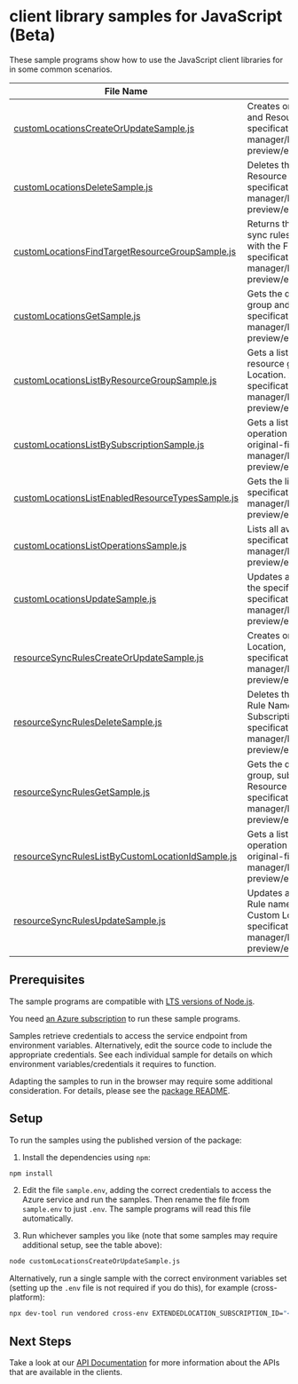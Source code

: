 # client library samples for JavaScript (Beta)

These sample programs show how to use the JavaScript client libraries for in some common scenarios.

| **File Name**                                                                                     | **Description**                                                                                                                                                                                                                                                                                                                                             |
| ------------------------------------------------------------------------------------------------- | ----------------------------------------------------------------------------------------------------------------------------------------------------------------------------------------------------------------------------------------------------------------------------------------------------------------------------------------------------------- |
| [customLocationsCreateOrUpdateSample.js][customlocationscreateorupdatesample]                     | Creates or updates a Custom Location in the specified Subscription and Resource Group x-ms-original-file: specification/extendedlocation/resource-manager/Microsoft.ExtendedLocation/preview/2021-08-31-preview/examples/CustomLocationsCreate_Update.json                                                                                                  |
| [customLocationsDeleteSample.js][customlocationsdeletesample]                                     | Deletes the Custom Location with the specified Resource Name, Resource Group, and Subscription Id. x-ms-original-file: specification/extendedlocation/resource-manager/Microsoft.ExtendedLocation/preview/2021-08-31-preview/examples/CustomLocationsDelete.json                                                                                            |
| [customLocationsFindTargetResourceGroupSample.js][customlocationsfindtargetresourcegroupsample]   | Returns the target resource group associated with the resource sync rules of the Custom Location that match the rules passed in with the Find Target Resource Group Request. x-ms-original-file: specification/extendedlocation/resource-manager/Microsoft.ExtendedLocation/preview/2021-08-31-preview/examples/CustomLocationsFindTargetResourceGroup.json |
| [customLocationsGetSample.js][customlocationsgetsample]                                           | Gets the details of the customLocation with a specified resource group and name. x-ms-original-file: specification/extendedlocation/resource-manager/Microsoft.ExtendedLocation/preview/2021-08-31-preview/examples/CustomLocationsGet.json                                                                                                                 |
| [customLocationsListByResourceGroupSample.js][customlocationslistbyresourcegroupsample]           | Gets a list of Custom Locations in the specified subscription and resource group. The operation returns properties of each Custom Location. x-ms-original-file: specification/extendedlocation/resource-manager/Microsoft.ExtendedLocation/preview/2021-08-31-preview/examples/CustomLocationsListByResourceGroup.json                                      |
| [customLocationsListBySubscriptionSample.js][customlocationslistbysubscriptionsample]             | Gets a list of Custom Locations in the specified subscription. The operation returns properties of each Custom Location x-ms-original-file: specification/extendedlocation/resource-manager/Microsoft.ExtendedLocation/preview/2021-08-31-preview/examples/CustomLocationsListBySubscription.json                                                           |
| [customLocationsListEnabledResourceTypesSample.js][customlocationslistenabledresourcetypessample] | Gets the list of the Enabled Resource Types. x-ms-original-file: specification/extendedlocation/resource-manager/Microsoft.ExtendedLocation/preview/2021-08-31-preview/examples/CustomLocationsListEnabledResourceTypes.json                                                                                                                                |
| [customLocationsListOperationsSample.js][customlocationslistoperationssample]                     | Lists all available Custom Locations operations. x-ms-original-file: specification/extendedlocation/resource-manager/Microsoft.ExtendedLocation/preview/2021-08-31-preview/examples/CustomLocationsListOperations.json                                                                                                                                      |
| [customLocationsUpdateSample.js][customlocationsupdatesample]                                     | Updates a Custom Location with the specified Resource Name in the specified Resource Group and Subscription. x-ms-original-file: specification/extendedlocation/resource-manager/Microsoft.ExtendedLocation/preview/2021-08-31-preview/examples/CustomLocationsPatch.json                                                                                   |
| [resourceSyncRulesCreateOrUpdateSample.js][resourcesyncrulescreateorupdatesample]                 | Creates or updates a Resource Sync Rule in the parent Custom Location, Subscription Id and Resource Group x-ms-original-file: specification/extendedlocation/resource-manager/Microsoft.ExtendedLocation/preview/2021-08-31-preview/examples/ResourceSyncRulesCreate_Update.json                                                                            |
| [resourceSyncRulesDeleteSample.js][resourcesyncrulesdeletesample]                                 | Deletes the Resource Sync Rule with the specified Resource Sync Rule Name, Custom Location Resource Name, Resource Group, and Subscription Id. x-ms-original-file: specification/extendedlocation/resource-manager/Microsoft.ExtendedLocation/preview/2021-08-31-preview/examples/ResourceSyncRulesDelete.json                                              |
| [resourceSyncRulesGetSample.js][resourcesyncrulesgetsample]                                       | Gets the details of the resourceSyncRule with a specified resource group, subscription id Custom Location resource name and Resource Sync Rule name. x-ms-original-file: specification/extendedlocation/resource-manager/Microsoft.ExtendedLocation/preview/2021-08-31-preview/examples/ResourceSyncRulesGet.json                                           |
| [resourceSyncRulesListByCustomLocationIdSample.js][resourcesyncruleslistbycustomlocationidsample] | Gets a list of Resource Sync Rules in the specified subscription. The operation returns properties of each Resource Sync Rule x-ms-original-file: specification/extendedlocation/resource-manager/Microsoft.ExtendedLocation/preview/2021-08-31-preview/examples/ResourceSyncRulesListByCustomLocationID.json                                               |
| [resourceSyncRulesUpdateSample.js][resourcesyncrulesupdatesample]                                 | Updates a Resource Sync Rule with the specified Resource Sync Rule name in the specified Resource Group, Subscription and Custom Location name. x-ms-original-file: specification/extendedlocation/resource-manager/Microsoft.ExtendedLocation/preview/2021-08-31-preview/examples/ResourceSyncRulesPatch.json                                              |

## Prerequisites

The sample programs are compatible with [LTS versions of Node.js](https://github.com/nodejs/release#release-schedule).

You need [an Azure subscription][freesub] to run these sample programs.

Samples retrieve credentials to access the service endpoint from environment variables. Alternatively, edit the source code to include the appropriate credentials. See each individual sample for details on which environment variables/credentials it requires to function.

Adapting the samples to run in the browser may require some additional consideration. For details, please see the [package README][package].

## Setup

To run the samples using the published version of the package:

1. Install the dependencies using `npm`:

```bash
npm install
```

2. Edit the file `sample.env`, adding the correct credentials to access the Azure service and run the samples. Then rename the file from `sample.env` to just `.env`. The sample programs will read this file automatically.

3. Run whichever samples you like (note that some samples may require additional setup, see the table above):

```bash
node customLocationsCreateOrUpdateSample.js
```

Alternatively, run a single sample with the correct environment variables set (setting up the `.env` file is not required if you do this), for example (cross-platform):

```bash
npx dev-tool run vendored cross-env EXTENDEDLOCATION_SUBSCRIPTION_ID="<extendedlocation subscription id>" EXTENDEDLOCATION_RESOURCE_GROUP="<extendedlocation resource group>" node customLocationsCreateOrUpdateSample.js
```

## Next Steps

Take a look at our [API Documentation][apiref] for more information about the APIs that are available in the clients.

[customlocationscreateorupdatesample]: https://github.com/Azure/azure-sdk-for-js/blob/main/sdk/extendedlocation/arm-extendedlocation/samples/v1-beta/javascript/customLocationsCreateOrUpdateSample.js
[customlocationsdeletesample]: https://github.com/Azure/azure-sdk-for-js/blob/main/sdk/extendedlocation/arm-extendedlocation/samples/v1-beta/javascript/customLocationsDeleteSample.js
[customlocationsfindtargetresourcegroupsample]: https://github.com/Azure/azure-sdk-for-js/blob/main/sdk/extendedlocation/arm-extendedlocation/samples/v1-beta/javascript/customLocationsFindTargetResourceGroupSample.js
[customlocationsgetsample]: https://github.com/Azure/azure-sdk-for-js/blob/main/sdk/extendedlocation/arm-extendedlocation/samples/v1-beta/javascript/customLocationsGetSample.js
[customlocationslistbyresourcegroupsample]: https://github.com/Azure/azure-sdk-for-js/blob/main/sdk/extendedlocation/arm-extendedlocation/samples/v1-beta/javascript/customLocationsListByResourceGroupSample.js
[customlocationslistbysubscriptionsample]: https://github.com/Azure/azure-sdk-for-js/blob/main/sdk/extendedlocation/arm-extendedlocation/samples/v1-beta/javascript/customLocationsListBySubscriptionSample.js
[customlocationslistenabledresourcetypessample]: https://github.com/Azure/azure-sdk-for-js/blob/main/sdk/extendedlocation/arm-extendedlocation/samples/v1-beta/javascript/customLocationsListEnabledResourceTypesSample.js
[customlocationslistoperationssample]: https://github.com/Azure/azure-sdk-for-js/blob/main/sdk/extendedlocation/arm-extendedlocation/samples/v1-beta/javascript/customLocationsListOperationsSample.js
[customlocationsupdatesample]: https://github.com/Azure/azure-sdk-for-js/blob/main/sdk/extendedlocation/arm-extendedlocation/samples/v1-beta/javascript/customLocationsUpdateSample.js
[resourcesyncrulescreateorupdatesample]: https://github.com/Azure/azure-sdk-for-js/blob/main/sdk/extendedlocation/arm-extendedlocation/samples/v1-beta/javascript/resourceSyncRulesCreateOrUpdateSample.js
[resourcesyncrulesdeletesample]: https://github.com/Azure/azure-sdk-for-js/blob/main/sdk/extendedlocation/arm-extendedlocation/samples/v1-beta/javascript/resourceSyncRulesDeleteSample.js
[resourcesyncrulesgetsample]: https://github.com/Azure/azure-sdk-for-js/blob/main/sdk/extendedlocation/arm-extendedlocation/samples/v1-beta/javascript/resourceSyncRulesGetSample.js
[resourcesyncruleslistbycustomlocationidsample]: https://github.com/Azure/azure-sdk-for-js/blob/main/sdk/extendedlocation/arm-extendedlocation/samples/v1-beta/javascript/resourceSyncRulesListByCustomLocationIdSample.js
[resourcesyncrulesupdatesample]: https://github.com/Azure/azure-sdk-for-js/blob/main/sdk/extendedlocation/arm-extendedlocation/samples/v1-beta/javascript/resourceSyncRulesUpdateSample.js
[apiref]: https://docs.microsoft.com/javascript/api/@azure/arm-extendedlocation?view=azure-node-preview
[freesub]: https://azure.microsoft.com/free/
[package]: https://github.com/Azure/azure-sdk-for-js/tree/main/sdk/extendedlocation/arm-extendedlocation/README.md
